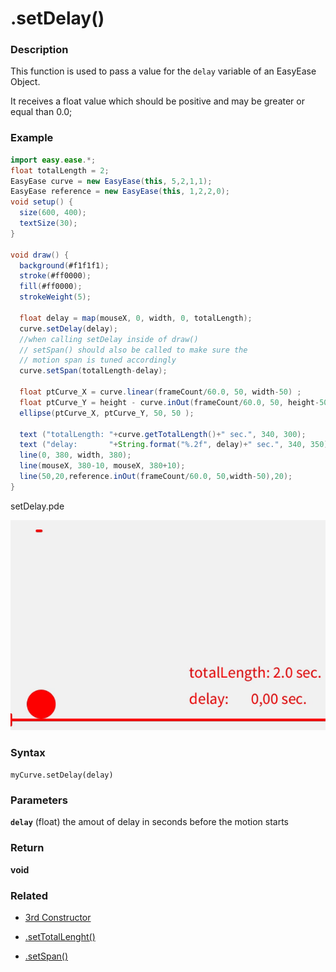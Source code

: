 # .setDelay()


### Description 

This function is used to pass a value for the   ```delay``` variable of an EasyEase Object.

It receives a float value which should be positive and may be greater or equal than 0.0;


 
### Example

```java
import easy.ease.*;
float totalLength = 2;
EasyEase curve = new EasyEase(this, 5,2,1,1);
EasyEase reference = new EasyEase(this, 1,2,2,0);
void setup() {
  size(600, 400);
  textSize(30);
}

void draw() {
  background(#f1f1f1);
  stroke(#ff0000);
  fill(#ff0000);
  strokeWeight(5);

  float delay = map(mouseX, 0, width, 0, totalLength);
  curve.setDelay(delay);
  //when calling setDelay inside of draw()
  // setSpan() should also be called to make sure the 
  // motion span is tuned accordingly
  curve.setSpan(totalLength-delay);

  float ptCurve_X = curve.linear(frameCount/60.0, 50, width-50) ;
  float ptCurve_Y = height - curve.inOut(frameCount/60.0, 50, height-50) ;
  ellipse(ptCurve_X, ptCurve_Y, 50, 50 );

  text ("totalLength: "+curve.getTotalLength()+" sec.", 340, 300);
  text ("delay:       "+String.format("%.2f", delay)+" sec.", 340, 350);
  line(0, 380, width, 380);
  line(mouseX, 380-10, mouseX, 380+10);
  line(50,20,reference.inOut(frameCount/60.0, 50,width-50),20);
}

```



<div class="exampleWindow">
  <div class="title">
      <div class="dot red"></div>
      <div class="dot amber"></div>
      <div class="dot green"></div>
      <p >setDelay.pde</p>
  </div>

![.setDelay()](../images/tools/setDelay.gif)

</div>




### Syntax

```myCurve.setDelay(delay) ```

### Parameters

**```delay```** (float)  the amout of delay in seconds before the motion starts


### Return

**void**


### Related


- [3rd Constructor](../constructors.md#constructor-3-with-exponential-intensity-and-time-related-parameters)

- [.setTotalLenght()](setTotalLength.md)

- [.setSpan()](setSpan.md)


